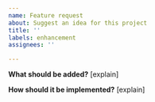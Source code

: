```yaml
---
name: Feature request
about: Suggest an idea for this project
title: ''
labels: enhancement
assignees: ''

---
```


**What should be added?**
[explain]

**How should it be implemented?**
[explain]
